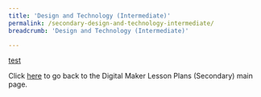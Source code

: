 ```yaml
---
title: 'Design and Technology (Intermediate)'
permalink: /secondary-design-and-technology-intermediate/
breadcrumb: 'Design and Technology (Intermediate)'

---
```



[test](/placeholder-secondary-design-and-technology-intermediate/)

Click [here](/in-schools/digital-maker/lesson-ideas-secondary/) to go back to the Digital Maker Lesson Plans (Secondary) main page.
